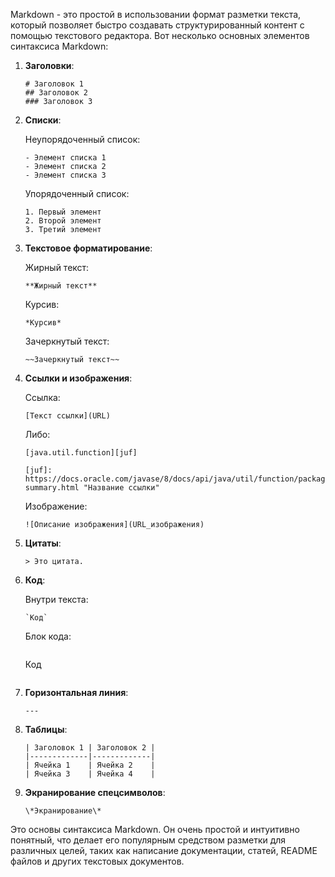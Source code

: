 Markdown - это простой в использовании формат разметки текста, который позволяет быстро создавать структурированный контент с помощью текстового редактора. Вот несколько основных элементов синтаксиса Markdown:

1. **Заголовки**:

   ```
   # Заголовок 1
   ## Заголовок 2
   ### Заголовок 3
   ```

2. **Списки**:

   Неупорядоченный список:
   ```
   - Элемент списка 1
   - Элемент списка 2
   - Элемент списка 3
   ```

   Упорядоченный список:
   ```
   1. Первый элемент
   2. Второй элемент
   3. Третий элемент
   ```

3. **Текстовое форматирование**:

   Жирный текст:
   ```
   **Жирный текст**
   ```

   Курсив:
   ```
   *Курсив*
   ```

   Зачеркнутый текст:
   ```
   ~~Зачеркнутый текст~~
   ```

4. **Ссылки и изображения**:

   Ссылка:
   ```
   [Текст ссылки](URL)
   ```

   Либо:
   ```
   [java.util.function][juf]
   
   [juf]: https://docs.oracle.com/javase/8/docs/api/java/util/function/package-summary.html "Название ссылки"
   ```

   Изображение:
   ```
   ![Описание изображения](URL_изображения)
   ```


5. **Цитаты**:

   ```
   > Это цитата.
   ```

6. **Код**:

   Внутри текста:
   ```
   `Код`
   ```

   Блок кода:
   ```
   ```
   Код
   ```
   ```

7. **Горизонтальная линия**:

   ```
   ---
   ```

8. **Таблицы**:

   ```
   | Заголовок 1 | Заголовок 2 |
   |-------------|-------------|
   | Ячейка 1    | Ячейка 2    |
   | Ячейка 3    | Ячейка 4    |
   ```

9. **Экранирование спецсимволов**:

   ```
   \*Экранирование\*
   ```

Это основы синтаксиса Markdown. Он очень простой и интуитивно понятный, что делает его популярным средством разметки для различных целей, таких как написание документации, статей, README файлов и других текстовых документов.